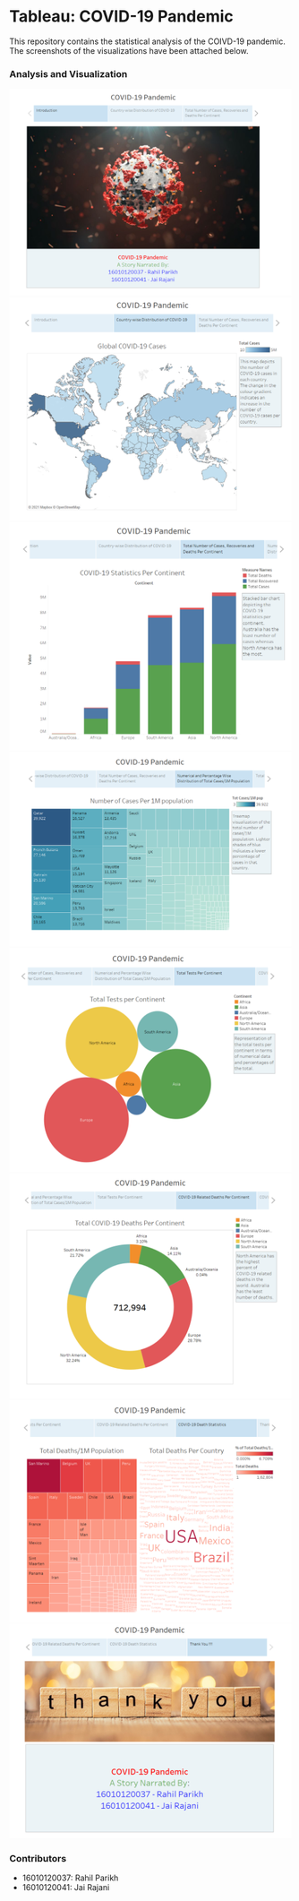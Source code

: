 # Tableau: COVID-19 Pandemic

This repository contains the statistical analysis of the COIVD-19 pandemic. The screenshots of the visualizations have been attached below.

### Analysis and Visualization

![Nav Bar](https://github.com/rprkh/Tableau-COVID-19-Analysis-and-Visualization/blob/main/images/1.PNG)
![Nav Bar](https://github.com/rprkh/Tableau-COVID-19-Analysis-and-Visualization/blob/main/images/2.PNG)
![Nav Bar](https://github.com/rprkh/Tableau-COVID-19-Analysis-and-Visualization/blob/main/images/3.PNG)
![Nav Bar](https://github.com/rprkh/Tableau-COVID-19-Analysis-and-Visualization/blob/main/images/4.PNG)
![Nav Bar](https://github.com/rprkh/Tableau-COVID-19-Analysis-and-Visualization/blob/main/images/5.PNG)
![Nav Bar](https://github.com/rprkh/Tableau-COVID-19-Analysis-and-Visualization/blob/main/images/6.PNG)
![Nav Bar](https://github.com/rprkh/Tableau-COVID-19-Analysis-and-Visualization/blob/main/images/7.PNG)
![Nav Bar](https://github.com/rprkh/Tableau-COVID-19-Analysis-and-Visualization/blob/main/images/8.PNG)

### Contributors
 - 16010120037: Rahil Parikh
 - 16010120041: Jai Rajani